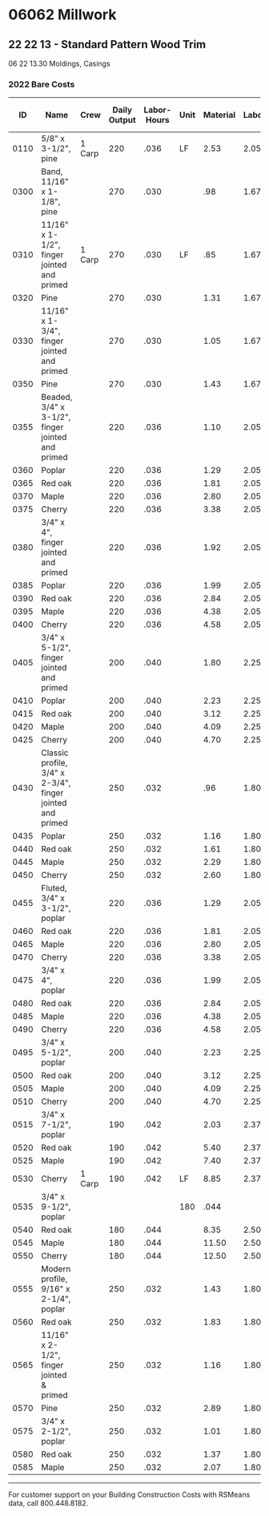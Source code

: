 # 06062 Millwork

## 22 22 13 - Standard Pattern Wood Trim  
06 22 13.30 Moldings, Casings

### 2022 Bare Costs

| ID   | Name                                                        | Crew   | Daily Output | Labor-Hours | Unit | Material | Labor | Equipment | Total | Total Incl O&P |
|------|-------------------------------------------------------------|--------|-------------|-------------|------|----------|-------|-----------|-------|----------------|
| 0110 | 5/8" x 3-1/2", pine                                         | 1 Carp | 220         | .036        | LF   | 2.53     | 2.05  |           | 4.58  | 5.8            |
| 0300 | Band, 11/16" x 1-1/8", pine                                 |        | 270         | .030        |      | .98      | 1.67  |           | 2.65  | 35             |
| 0310 | 11/16" x 1-1/2", finger jointed and primed                  | 1 Carp | 270         | .030        | LF   | .85      | 1.67  |           | 2.52  | 3.4            |
| 0320 | Pine                                                        |        | 270         | .030        |      | 1.31     | 1.67  |           | 2.98  | 3.9            |
| 0330 | 11/16" x 1-3/4", finger jointed and primed                  |        | 270         | .030        |      | 1.05     | 1.67  |           | 2.72  | 3.6            |
| 0350 | Pine                                                        |        | 270         | .030        |      | 1.43     | 1.67  |           | 3.10  | 4.0            |
| 0355 | Beaded, 3/4" x 3-1/2", finger jointed and primed            |        | 220         | .036        |      | 1.10     | 2.05  |           | 3.15  | 4.2            |
| 0360 | Poplar                                                      |        | 220         | .036        |      | 1.29     | 2.05  |           | 3.34  | 4.4 %          |
| 0365 | Red oak                                                     |        | 220         | .036        |      | 1.81     | 2.05  |           | 3.86  | 5.0            |
| 0370 | Maple                                                       |        | 220         | .036        |      | 2.80     | 2.05  |           | 4.85  | 6.15           |
| 0375 | Cherry                                                      |        | 220         | .036        |      | 3.38     | 2.05  |           | 5.43  | 6.75           |
| 0380 | 3/4" x 4", finger jointed and primed                        |        | 220         | .036        |      | 1.92     | 2.05  |           | 3.97  | 5.19           |
| 0385 | Poplar                                                      |        | 220         | .036        |      | 1.99     | 2.05  |           | 4.04  | 5.25           |
| 0390 | Red oak                                                     |        | 220         | .036        |      | 2.84     | 2.05  |           | 4.89  | 6.20           |
| 0395 | Maple                                                       |        | 220         | .036        |      | 4.38     | 2.05  |           | 6.43  | 7.85           |
| 0400 | Cherry                                                      |        | 220         | .036        |      | 4.58     | 2.05  |           | 6.63  | 8.10           |
| 0405 | 3/4" x 5-1/2", finger jointed and primed                    |        | 200         | .040        |      | 1.80     | 2.25  |           | 4.05  | 5.35           |
| 0410 | Poplar                                                      |        | 200         | .040        |      | 2.23     | 2.25  |           | 4.48  | 5.80           |
| 0415 | Red oak                                                     |        | 200         | .040        |      | 3.12     | 2.25  |           | 5.37  | 6.80           |
| 0420 | Maple                                                       |        | 200         | .040        |      | 4.09     | 2.25  |           | 6.34  | 7.85           |
| 0425 | Cherry                                                      |        | 200         | .040        |      | 4.70     | 2.25  |           | 6.95  | 8.50           |
| 0430 | Classic profile, 3/4" x 2-3/4", finger jointed and primed   |        | 250         | .032        |      | .96      | 1.80  |           | 2.76  | 3.74           |
| 0435 | Poplar                                                      |        | 250         | .032        |      | 1.16     | 1.80  |           | 2.96  | 3.96           |
| 0440 | Red oak                                                     |        | 250         | .032        |      | 1.61     | 1.80  |           | 3.41  | 4.45           |
| 0445 | Maple                                                       |        | 250         | .032        |      | 2.29     | 1.80  |           | 4.09  | 5.20           |
| 0450 | Cherry                                                      |        | 250         | .032        |      | 2.60     | 1.80  |           | 4.40  | 5.55           |
| 0455 | Fluted, 3/4" x 3-1/2", poplar                               |        | 220         | .036        |      | 1.29     | 2.05  |           | 3.34  | 4.47           |
| 0460 | Red oak                                                     |        | 220         | .036        |      | 1.81     | 2.05  |           | 3.86  | 5.05           |
| 0465 | Maple                                                       |        | 220         | .036        |      | 2.80     | 2.05  |           | 4.85  | 6.15           |
| 0470 | Cherry                                                      |        | 220         | .036        |      | 3.38     | 2.05  |           | 5.43  | 6.75           |
| 0475 | 3/4" x 4", poplar                                           |        | 220         | .036        |      | 1.99     | 2.05  |           | 4.04  | 5.25           |
| 0480 | Red oak                                                     |        | 220         | .036        |      | 2.84     | 2.05  |           | 4.89  | 6.20           |
| 0485 | Maple                                                       |        | 220         | .036        |      | 4.38     | 2.05  |           | 6.43  | 7.85           |
| 0490 | Cherry                                                      |        | 220         | .036        |      | 4.58     | 2.05  |           | 6.63  | 8.10           |
| 0495 | 3/4" x 5-1/2", poplar                                       |        | 200         | .040        |      | 2.23     | 2.25  |           | 4.48  | 5.80           |
| 0500 | Red oak                                                     |        | 200         | .040        |      | 3.12     | 2.25  |           | 5.37  | 6.80           |
| 0505 | Maple                                                       |        | 200         | .040        |      | 4.09     | 2.25  |           | 6.34  | 7.85           |
| 0510 | Cherry                                                      |        | 200         | .040        |      | 4.70     | 2.25  |           | 6.95  | 8.50           |
| 0515 | 3/4" x 7-1/2", poplar                                       |        | 190         | .042        |      | 2.03     | 2.37  |           | 4.40  | 5.75           |
| 0520 | Red oak                                                     |        | 190         | .042        |      | 5.40     | 2.37  |           | 7.77  | 9.45           |
| 0525 | Maple                                                       |        | 190         | .042        |      | 7.40     | 2.37  |           | 9.77  | 11.70          |
| 0530 | Cherry                                                      | 1 Carp | 190         | .042        | LF   | 8.85     | 2.37  |           | 11.22 | 13.30          |
| 0535 | 3/4" x 9-1/2", poplar                                       | ||     | 180         | .044        |      | 5.30     | 2.50  |           | 7.80  | 9.50           |
| 0540 | Red oak                                                     |        | 180         | .044        |      | 8.35     | 2.50  |           | 10.85 | 12.90          |
| 0545 | Maple                                                       |        | 180         | .044        |      | 11.50    | 2.50  |           | 14    | 16.35          |
| 0550 | Cherry                                                      |        | 180         | .044        |      | 12.50    | 2.50  |           | 15    | 17.45          |
| 0555 | Modern profile, 9/16" x 2-1/4", poplar                      |        | 250         | .032        |      | 1.43     | 1.80  |           | 3.23  | 4.26           |
| 0560 | Red oak                                                     |        | 250         | .032        |      | 1.83     | 1.80  |           | 33.63 | 4.70           |
| 0565 | 11/16" x 2-1/2", finger jointed & primed                    |        | 250         | .032        |      | 1.16     | 1.80  |           | 2.96  | 3.96           |
| 0570 | Pine                                                        |        | 250         | .032        |      | 2.89     | 1.80  |           | 4.69  | 5.85           |
| 0575 | 3/4" x 2-1/2", poplar                                       |        | 250         | .032        |      | 1.01     | 1.80  |           | 2.81  | 3.79           |
| 0580 | Red oak                                                     |        | 250         | .032        |      | 1.37     | 1.80  |           | 3.17  | 4.19           |
| 0585 | Maple                                                       |        | 250         | .032        |      | 2.07     | 1.80  |           | 3.87  | 4.96           |

---

For customer support on your Building Construction Costs with RSMeans data, call 800.448.8182.